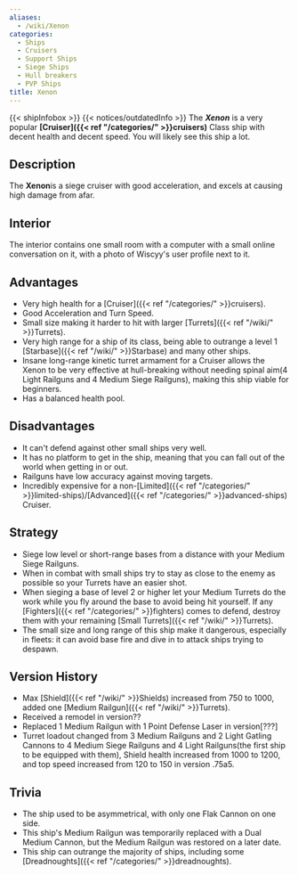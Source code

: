 ```yaml
---
aliases:
  - /wiki/Xenon
categories:
  - Ships
  - Cruisers
  - Support Ships
  - Siege Ships
  - Hull breakers
  - PVP Ships
title: Xenon
---
```


{{< shipInfobox >}} {{< notices/outdatedInfo >}} The **_Xenon_** is a very popular **[Cruiser]({{< ref "/categories/" >}}cruisers)** Class ship with decent health and decent speed. You will likely see this ship a lot.

## Description

The **Xenon**is a siege cruiser with good acceleration, and excels at causing high damage from afar.

## Interior

The interior contains one small room with a computer with a small online conversation on it, with a photo of Wiscyy's user profile next to it.

## Advantages

- Very high health for a [Cruiser]({{< ref "/categories/" >}}cruisers).
- Good Acceleration and Turn Speed.
- Small size making it harder to hit with larger [Turrets]({{< ref "/wiki/" >}}Turrets).
- Very high range for a ship of its class, being able to outrange a level 1 [Starbase]({{< ref "/wiki/" >}}Starbase) and many other ships.
- Insane long-range kinetic turret armament for a Cruiser allows the Xenon to be very effective at hull-breaking without needing spinal aim(4 Light Railguns and 4 Medium Siege Railguns), making this ship viable for beginners.
- Has a balanced health pool.

## Disadvantages

- It can't defend against other small ships very well.
- It has no platform to get in the ship, meaning that you can fall out of the world when getting in or out.
- Railguns have low accuracy against moving targets.
- Incredibly expensive for a non-[Limited]({{< ref "/categories/" >}}limited-ships)/[Advanced]({{< ref "/categories/" >}}advanced-ships) Cruiser.

## Strategy

- Siege low level or short-range bases from a distance with your Medium Siege Railguns.
- When in combat with small ships try to stay as close to the enemy as possible so your Turrets have an easier shot.
- When sieging a base of level 2 or higher let your Medium Turrets do the work while you fly around the base to avoid being hit yourself. If any [Fighters]({{< ref "/categories/" >}}fighters) comes to defend, destroy them with your remaining [Small Turrets]({{< ref "/wiki/" >}}Turrets).
- The small size and long range of this ship make it dangerous, especially in fleets: it can avoid base fire and dive in to attack ships trying to despawn.

## Version History

- Max [Shield]({{< ref "/wiki/" >}}Shields) increased from 750 to 1000, added one [Medium Railgun]({{< ref "/wiki/" >}}Turrets).
- Received a remodel in version??
- Replaced 1 Medium Railgun with 1 Point Defense Laser in version[???]
- Turret loadout changed from 3 Medium Railguns and 2 Light Gatling Cannons to 4 Medium Siege Railguns and 4 Light Railguns(the first ship to be equipped with them), Shield health increased from 1000 to 1200, and top speed increased from 120 to 150 in version .75a5.

## Trivia

- The ship used to be asymmetrical, with only one Flak Cannon on one side.
- This ship's Medium Railgun was temporarily replaced with a Dual Medium Cannon, but the Medium Railgun was restored on a later date.
- This ship can outrange the majority of ships, including some [Dreadnoughts]({{< ref "/categories/" >}}dreadnoughts).
